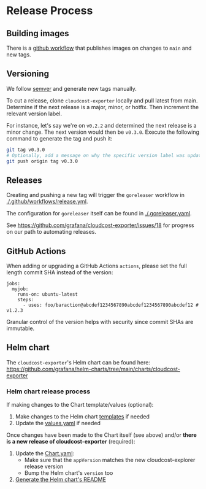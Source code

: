 # Release Process

## Building images

There is a [github workflow](../../.github/workflows/docker.yml) that publishes images on changes to `main` and new tags.

## Versioning

We follow [semver](https://semver.org/) and generate new tags manually.

To cut a release, clone `cloudcost-exporter` locally and pull latest from main.
Determine if the next release is a major, minor, or hotfix.
Then increment the relevant version label.

For instance, let's say we're on `v0.2.2` and determined the next release is a minor change.
The next version would then be `v0.3.0`.
Execute the following command to generate the tag and push it:

```sh
git tag v0.3.0
# Optionally, add a message on why the specific version label was updated: git tag v0.3.0 -m "Adds liveness probes with backwards compatibility"
git push origin tag v0.3.0
```

## Releases

Creating and pushing a new tag will trigger the `goreleaser` workflow in [./.github/workflows/release.yml](https://github.com/grafana/cloudcost-exporter/tree/main/.github/workflows/release.yml).

The configuration for `goreleaser` itself can be found in [./.goreleaser.yaml](https://github.com/grafana/cloudcost-exporter/blob/main/.goreleaser.yaml).

See https://github.com/grafana/cloudcost-exporter/issues/18 for progress on our path to automating releases.

## GitHub Actions

When adding or upgrading a GitHub Actions `actions`, please set the full length commit SHA instead of the version:

```
jobs:
  myjob:
    runs-on: ubuntu-latest
    steps:
      - uses: foo/baraction@abcdef1234567890abcdef1234567890abcdef12 # v1.2.3
```

Granular control of the version helps with security since commit SHAs are immutable.

## Helm chart

The `cloudcost-exporter`'s Helm chart can be found here: https://github.com/grafana/helm-charts/tree/main/charts/cloudcost-exporter

### Helm chart release process

If making changes to the Chart template/values (optional):
1. Make changes to the Helm chart [templates](https://github.com/grafana/helm-charts/tree/main/charts/cloudcost-exporter/templates/) if needed
1. Update the [values.yaml](https://github.com/grafana/helm-charts/tree/main/charts/cloudcost-exporter/values.yaml) if needed

Once changes have been made to the Chart itself (see above) and/or **there is a new release of cloudcost-exporter** (required):
1. Update the [Chart.yaml](https://github.com/grafana/helm-charts/tree/main/charts/cloudcost-exporter/Chart.yaml):
    * Make sure that the `appVersion` matches the new cloudcost-explorer release version
    * Bump the Helm chart's `version` too
1. [Generate the Helm chart's README](https://github.com/grafana/helm-charts/blob/main/CONTRIBUTING.md#generate-readme)
